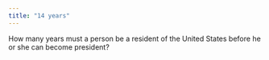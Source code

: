 ```yaml
---
title: "14 years"
---
```

How many years must a person be a resident of the United States before he or she can become president?


